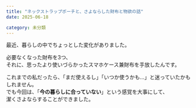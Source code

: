 ```yaml
---
title: "ネックストラップポーチと、さよならした財布と物欲の話"
date: 2025-06-18

category: 未分類
---
```


最近、暮らしの中でちょっとした変化がありました。

必要なくなった財布を3つ、  
それに、思ったより使いづらかったスマホケース兼財布を手放したんです。

これまでの私だったら、「まだ使えるし」「いつか使うかも…」と迷っていたかもしれません。  
でも今回は、「**今の暮らしに合っていない**」という感覚を大事にして、  
潔くさよならすることができました。

